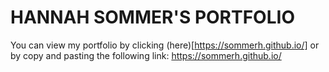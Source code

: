 # HANNAH SOMMER'S PORTFOLIO

You can view my portfolio by clicking (here)[https://sommerh.github.io/] or by copy and pasting the following link: https://sommerh.github.io/
